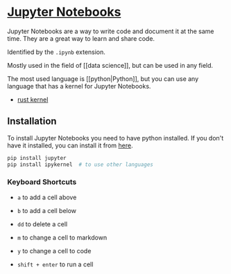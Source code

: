 # [Jupyter Notebooks](https://jupyter.org/)

Jupyter Notebooks are a way to write code and document it at the same time. They are a great way to learn and share code.

Identified by the `.ipynb` extension.

Mostly used in the field of [[data science]], but can be used in any field.

The most used language is [[python|Python]], but you can use any language that has a kernel for Jupyter Notebooks.
- [rust kernel](./rust/rust.md#jupyter-notebook-w-rust-kernel)

## Installation
To install Jupyter Notebooks you need to have python installed. If you don't have it installed, you can install it from [here](https://www.python.org/downloads/).

```python
pip install jupyter
pip install ipykernel  # to use other languages
```

### Keyboard Shortcuts
- `a` to add a cell above
- `b` to add a cell below
- `dd` to delete a cell
- `m` to change a cell to markdown
- `y` to change a cell to code

- `shift + enter` to run a cell

